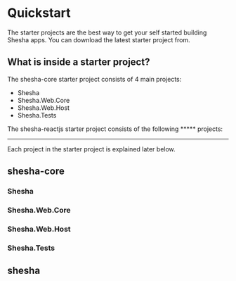 # Quickstart

The starter projects are the best way to get your self started building Shesha apps. You can download the latest starter project from.

## What is inside a starter project?

The shesha-core starter project consists of 4 main projects:

- Shesha
- Shesha.Web.Core
- Shesha.Web.Host
- Shesha.Tests

The shesha-reactjs starter project consists of the following ***** projects:

****

Each project in the starter project is explained later below.

## shesha-core

### Shesha
### Shesha.Web.Core
### Shesha.Web.Host
### Shesha.Tests

## shesha